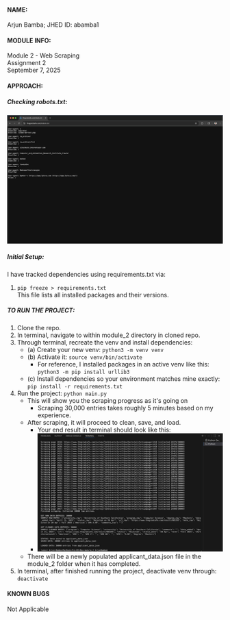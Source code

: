 #### NAME: <br>
Arjun Bamba; JHED ID: abamba1

#### MODULE INFO: <br>
Module 2 - Web Scraping <br>
Assignment 2 <br>
September 7, 2025 <br>

#### APPROACH: <br>
##### Checking robots.txt: <br>
![robots.txt](/module_2/Screenshot_robots_txt.jpg) <br>

##### Initial Setup: <br>
I have tracked dependencies using requirements.txt via:
1. `pip freeze > requirements.txt` <br>
This file lists all installed packages and their versions.

##### **TO RUN THE PROJECT:**
1. Clone the repo.
2. In terminal, navigate to within module_2 directory in cloned repo.
3. Through terminal, recreate the venv and install dependencies: <br>
    * (a) Create your new venv: `python3 -m venv venv`
    * (b) Activate it: `source venv/bin/activate`
        * For reference, I installed packages in an active venv like this: `python3 -m pip install urllib3`
    * (c) Install dependencies so your environment matches mine exactly: `pip install -r requirements.txt`
4. Run the project: `python main.py`
    * This will show you the scraping progress as it's going on 
        * Scraping 30,000 entries takes roughly 5 minutes based on my experience.
    * After scraping, it will proceed to clean, save, and load.
        * Your end result in terminal should look like this:
        * ![program_run.jpg](/module_2/Screenshot_program_run.jpg) <br>
    * There will be a newly populated applicant_data.json file in the module_2 folder when it has completed.
5. In terminal, after finished running the project, deactivate venv through: `deactivate`

#### KNOWN BUGS <br>
Not Applicable
